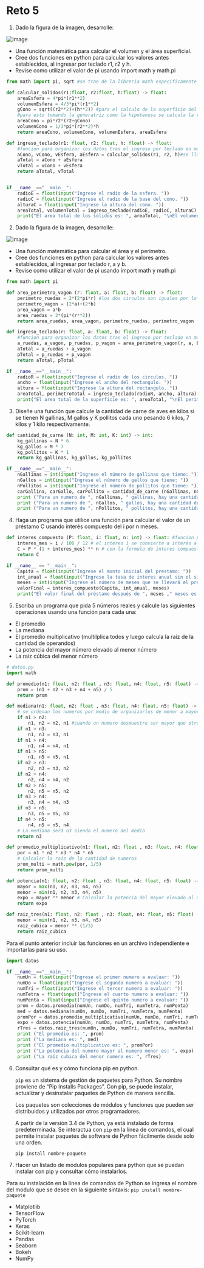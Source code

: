# Reto 5

1. Dado la figura de la imagen, desarrolle:

![image](https://github.com/user-attachments/assets/8300fa43-7ae4-494d-9cff-82b22d296726)

* Una función matemática para calcular el volumen y el área superficial.
* Cree dos funciones en python para calcular los valores antes establecidos, al ingresar por teclado r1, r2 y h.
* Revise como utilizar el valor de pi usando import math y math.pi

```python
from math import pi, sqrt #se trae de la libreria math especificamente los dos modulos que serán útiles

def calcular_solidos(r1:float, r2:float, h:float) -> float:
    areaEsfera = 4*pi*(r1**2)
    volumenEsfera = 4/3*pi*(r1**2)
    gCono = sqrt((r2**2)+(h**2)) #para el calculo de la superficie del cono se necesita la generatriz del cono, 
    #para esto tomando la generatriz como la hipotenusa se calcula la raiz de la suma de los cuadrados del radio del cono con la altura del cono
    areaCono = pi*r2*(r2+gCono)
    volumenCono = 1/3*pi*(r2**2)*h 
    return areaCono, volumenCono, volumenEsfera, areaEsfera

def ingreso_teclado(r1: float, r2: float, h: float) -> float:
    #funcion para organizar los datos tras el ingreso por teclado en main
    aCono, vCono, vEsfera, aEsfera = calcular_solidos(r1, r2, h)#se llama a la funcion para calcular las areas y volumenes
    aTotal = aCono + aEsfera 
    vTotal = vCono + vEsfera 
    return aTotal, vTotal


if __name__=="__main__":
    radioE = float(input("Ingrese el radio de la esfera. "))
    radioC = float(input("Ingrese el radio de la base del cono. "))
    alturaC = float(input("Ingrese la altura del cono. "))
    areaTotal, volumenTotal = ingreso_teclado(radioE, radioC, alturaC)
    print("El area total de los sólidos es: ", areaTotal, "\nEl volumen total de los sólidos es: ", volumenTotal)

```
2. Dado la figura de la imagen, desarrolle:

![image](https://github.com/user-attachments/assets/69a02987-a896-4f0d-a435-02cfa2fd3460)

* Una función matemática para calcular el área y el perimetro.
* Cree dos funciones en python para calcular los valores antes establecidos, al ingresar por teclado r, a y b.
* Revise como utilizar el valor de pi usando import math y math.pi

```python 
from math import pi

def area_perimetro_vagon (r: float, a: float, b: float) -> float:
    perimetro_ruedas = 2*(2*pi*r) #los dos circulos son iguales por lo que se multiplica por dos
    perimetro_vagon = (2*a)+(2*b)
    area_vagon = a*b
    area_ruedas = 2*(pi*(r**2))
    return area_ruedas, area_vagon, perimetro_ruedas, perimetro_vagon

def ingreso_teclado(r: float, a: float, b: float) -> float:
    #funcion para organizar los datos tras el ingreso por teclado en main
    a_ruedas, a_vagon, p_ruedas, p_vagon = area_perimetro_vagon(r, a, b)#se llama a la funcion para calcular las areas y volumenes
    aTotal = a_ruedas + a_vagon 
    pTotal = p_ruedas + p_vagon
    return aTotal, pTotal

if __name__=="__main__":
    radioR = float(input("Ingrese el radio de los circulos. "))
    ancho = float(input("Ingrese el ancho del rectangulo. "))
    altura = float(input("Ingrese la altura del rectangulo. "))
    areaTotal, perimetroTotal = ingreso_teclado(radioR, ancho, altura)
    print("El area total de la superficie es: ", areaTotal, "\nEl perimetro total de la superficie es: ", perimetroTotal)
```

3. Diseñe una función que calcule la cantidad de carne de aves en kilos si se tienen N gallinas, M gallos y K pollitos cada uno pesando 6 kilos, 7 kilos y 1 kilo respectivamente.
```python
def cantidad_de_carne (N: int, M: int, K: int) -> int:
    kg_gallinas = N * 6
    kg_gallos = M * 7 
    kg_pollitos = K * 1 
    return kg_gallinas, kg_gallos, kg_pollitos

if __name__=="__main__":
    nGallinas = int(input("Ingrese el número de gallinas que tiene: "))
    nGallos = int(input("Ingrese el número de gallos que tiene: "))
    nPollitos = int(input("Ingrese el número de pollitos que tiene: "))
    carGallina, carGallo, carPollito = cantidad_de_carne (nGallinas, nGallos, nPollitos)
    print ("Para un numero de ", nGallinas, " gallinas, hay una cantidad de carne de ", carGallina,"Kg")
    print ("Para un numero de ", nGallos, " gallos, hay una cantidad de carne de ", carGallo,"Kg")
    print ("Para un numero de ", nPollitos, " pollitos, hay una cantidad de carne de ", carPollito,"Kg")
```
4. Haga un programa que utilice una función para calcular el valor de un préstamo C usando interés compuesto del i por n meses.
```python
def interes_compuesto (P: float, i: float, n: int) -> float: #funcion para calcular el interes compuesto
    interes_mes = i / 100 / 12 # el interes i se convierte a interés a mensual
    C = P * (1 + interes_mes) ** n # con la formula de interes compuesto se calcula a que valor llegara el prestamo tras los n meses
    return C

if __name__ == "__main__":
    Capita = float(input("Ingrese el monto inicial del prestamo: "))
    int_anual = float(input("Ingrese la tasa de interes anual sin el simbolo porcentaje: "))
    meses = int(input("Ingrese el número de meses que se llevará el prestamo: "))
    valorFinal = interes_compuesto(Capita, int_anual, meses)
    print("El valor final del préstamo después de ", meses ," meses es: ", valorFinal)
```
5. Escriba un programa que pida 5 números reales y calcule las siguientes operaciones usando una función para cada una:

* El promedio
* La mediana
* El promedio multiplicativo (multilplica todos y luego calcula la raíz de la cantidad de operandos)
* La potencia del mayor número elevado al menor número
* La raíz cúbica del menor número
```python
# datos.py
import math

def promedio(n1: float, n2: float , n3: float, n4: float, n5: float) -> float:
    prom = (n1 + n2 + n3 + n4 + n5) / 5
    return prom

def mediana(n1: float, n2: float , n3: float, n4: float, n5: float) -> float:
    # se ordenan los numeros por medio de organizarlos de menor a mayor 
    if n1 > n2:
        n1, n2 = n2, n1 #cuando un numero desmuestre ser mayor que otro tomará su posicion
    if n1 > n3:
        n1, n3 = n3, n1
    if n1 > n4:
        n1, n4 = n4, n1
    if n1 > n5:
        n1, n5 = n5, n1
    if n2 > n3:
        n2, n3 = n3, n2
    if n2 > n4:
        n2, n4 = n4, n2
    if n2 > n5:
        n2, n5 = n5, n2
    if n3 > n4:
        n3, n4 = n4, n3
    if n3 > n5:
        n3, n5 = n5, n3
    if n4 > n5:
        n4, n5 = n5, n4
    # La mediana será n3 siendo el numero del medio
    return n3

def promedio_multiplicativo(n1: float, n2: float , n3: float, n4: float, n5: float) -> float:
    por = n1 * n2 * n3 * n4 * n5
    # Calcular la raíz de la cantidad de numeros
    prom_multi = math.pow(por, 1/5)
    return prom_multi

def potencia(n1: float, n2: float , n3: float, n4: float, n5: float) -> float:
    mayor = max(n1, n2, n3, n4, n5)
    menor = min(n1, n2, n3, n4, n5)
    expo = mayor ** menor # Calcular la potencia del mayor elevado al menor
    return expo

def raiz_tres(n1: float, n2: float , n3: float, n4: float, n5: float) -> float:
    menor = min(n1, n2, n3, n4, n5)
    raiz_cubica = menor ** (1/3)
    return raiz_cubica
```
Para el punto anterior incluir las funciones en un archivo independiente e importarlas para su uso.
```python
import datos 

if __name__=="__main__":
    numUn = float(input("Ingrese el primer numero a evaluar: "))
    numDo = float(input("Ingrese el segundo numero a evaluar: "))
    numTri = float(input("Ingrese el tercer numero a evaluar: "))
    numTetra = float(input("Ingrese el cuarto numero a evaluar: "))
    numPenta = float(input("Ingrese el quinto numero a evaluar: "))
    prom = datos.promedio(numUn, numDo, numTri, numTetra, numPenta)
    med = datos.mediana(numUn, numDo, numTri, numTetra, numPenta)
    promPor = datos.promedio_multiplicativo(numUn, numDo, numTri, numTetra, numPenta)
    expo = datos.potencia(numUn, numDo, numTri, numTetra, numPenta)
    rTres = datos.raiz_tres(numUn, numDo, numTri, numTetra, numPenta)
    print ("El promedio es: ", prom)
    print ("La mediana es: ", med)
    print ("El promedio multiplicativo es: ", promPor)
    print ("La potencia del numero mayor al numero menor es: ", expo)
    print ("La raíz cubica del menor numero es: ", rTres)
```

6. Consultar qué es y cómo funciona pip en python.

    ```pip``` es un sistema de gestión de paquetes para Python. Su nombre proviene de “Pip Installs Packages”. Con pip, se puede instalar, actualizar y desinstalar paquetes de Python de manera sencilla.

    Los paquetes son colecciones de módulos y funciones que pueden ser distribuidos y utilizados por otros programadores.

    A partir de la versión 3.4 de Python, ya está instalado de forma predeterminada.
   Se interactua con ```pip``` en la línea de comandos, el cual permite instalar paquetes de software de Python fácilmente desde solo una orden.

    ```pip install nombre-paquete```

7. Hacer un listado de módulos populares para python que se puedan instalar con pip y consultar cómo instalarlos.

Para su instalación en la línea de comandos de Python se ingresa el nombre del modulo que se desee en la siguiente sintaxis:
    ```pip install nombre-paquete```
* Matplotlib
* TensorFlow
* PyTorch
* Keras
* Scikit-learn
* Pandas
* Seaborn
* Bokeh
* NumPy
